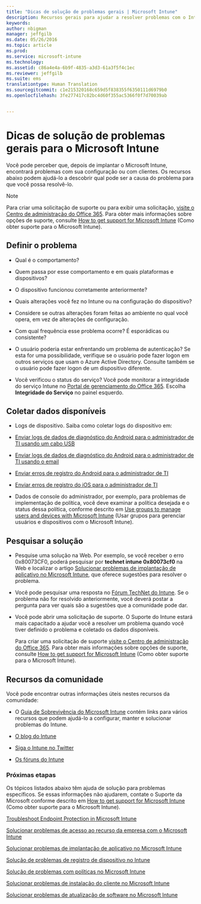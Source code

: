 ```yaml
---
title: "Dicas de solução de problemas gerais | Microsoft Intune"
description: Recursos gerais para ajudar a resolver problemas com o Intune.
keywords: 
author: nbigman
manager: jeffgilb
ms.date: 05/26/2016
ms.topic: article
ms.prod: 
ms.service: microsoft-intune
ms.technology: 
ms.assetid: c86a4e4a-6b9f-4835-a3d3-61a3f5f4c1ec
ms.reviewer: jeffgilb
ms.suite: ems
translationtype: Human Translation
ms.sourcegitcommit: c1e215320168c659d5f838355f6350111d6979b0
ms.openlocfilehash: 3fe277417c82bc4d60f355ac5366f0f7d70039ab


---
```


# Dicas de solução de problemas gerais para o Microsoft Intune
Você pode perceber que, depois de implantar o Microsoft Intune, encontrará problemas com sua configuração ou com clientes. Os recursos abaixo podem ajudá-lo a descobrir qual pode ser a causa do problema para que você possa resolvê-lo.

> [!NOTE]
> Para criar uma solicitação de suporte ou para exibir uma solicitação, [visite o Centro de administração do Office 365](https://portal.office.com/admin/default.aspx). Para obter mais informações sobre opções de suporte, consulte [How to get support for Microsoft Intune](how-to-get-support-for-microsoft-intune.md) (Como obter suporte para o Microsoft Intune).
## Definir o problema

-   Qual é o comportamento?

-   Quem passa por esse comportamento e em quais plataformas e dispositivos?

-   O dispositivo funcionou corretamente anteriormente?

-   Quais alterações você fez no Intune ou na configuração do dispositivo?

-   Considere se outras alterações foram feitas ao ambiente no qual você opera, em vez de alterações de configuração.

-   Com qual frequência esse problema ocorre? É esporádicas ou consistente?

-   O usuário poderia estar enfrentando um problema de autenticação? Se esta for uma possibilidade, verifique se o usuário pode fazer logon em outros serviços que usam o Azure Active Directory. Consulte também se o usuário pode fazer logon de um dispositivo diferente.

-   Você verificou o status do serviço? Você pode monitorar a integridade do serviço Intune no [Portal de gerenciamento do Office 365](https://portal.office.com/Admin/Default.aspx). Escolha **Integridade do Serviço** no painel esquerdo.

## Coletar dados disponíveis

-   Logs de dispositivo. Saiba como coletar logs do dispositivo em:
  - [Enviar logs de dados de diagnóstico do Android para o administrador de TI usando um cabo USB](/intune/enduser/send-diagnostic-data-logs-to-your-it-administrator-using-a-usb-cable-android)
  - [Enviar logs de dados de diagnóstico do Android para o administrador de TI usando o email](/intune/enduser/send-diagnostic-data-logs-to-your-it-administrator-using-email-android)
  - [Enviar erros de registro do Android para o administrador de TI](/intune/enduser/send-enrollment-errors-to-your-it-administrator-android)
  - [Enviar erros de registro do iOS para o administrador de TI](/intune/enduser/send-errors-to-your-it-admin-ios)

-   Dados de console do administrador, por exemplo, para problemas de implementação de política, você deve examinar a política desejada e o status dessa política, conforme descrito em [Use groups to manage users and devices with Microsoft Intune](/intune/deploy-use/use-groups-to-manage-users-and-devices-with-microsoft-intune) (Usar grupos para gerenciar usuários e dispositivos com o Microsoft Intune).

## Pesquisar a solução

-   Pesquise uma solução na Web. Por exemplo, se você receber o erro 0x80073CF0, poderá pesquisar por **technet intune 0x80073cf0** na Web e localizar o artigo [Solucionar problemas de implantação de aplicativo no Microsoft Intune](troubleshoot-app-deployment-problems-in-microsoft-intune.md), que oferece sugestões para resolver o problema.

-   Você pode pesquisar uma resposta no [Fórum TechNet do Intune](https://social.technet.microsoft.com/Forums/en-US/home?forum=microsoftintuneprod).  Se o problema não for resolvido anteriormente, você deverá postar a pergunta para ver quais são a sugestões que a comunidade pode dar.

-   Você pode abrir uma solicitação de suporte. O Suporte do Intune estará mais capacitado a ajudar você a resolver um problema quando você tiver definido o problema e coletado os dados disponíveis.

    Para criar uma solicitação de suporte [visite o Centro de administração do Office 365](https://portal.office.com/admin/default.aspx). Para obter mais informações sobre opções de suporte, consulte [How to get support for Microsoft Intune](how-to-get-support-for-microsoft-intune.md) (Como obter suporte para o Microsoft Intune).

## Recursos da comunidade
Você pode encontrar outras informações úteis nestes recursos da comunidade:

-   O [Guia de Sobrevivência do Microsoft Intune](http://social.technet.microsoft.com/wiki/contents/articles/23431.microsoft-intune-survival-guide.aspx) contém links para vários recursos que podem ajudá-lo a configurar, manter e solucionar problemas do Intune.

-   [O blog do Intune](http://blogs.technet.com/b/windowsintune/)

-   [Siga o Intune no Twitter](https://twitter.com/MSIntune)

-   [Os fóruns do Intune](https://social.technet.microsoft.com/Forums/home?category=microsoftintune&filter=alltypes&sort=lastpostdesc)

### Próximas etapas
Os tópicos listados abaixo têm ajuda de solução para problemas específicos. Se essas informações não ajudarem, contate o Suporte da Microsoft conforme descrito em [How to get support for Microsoft Intune](how-to-get-support-for-microsoft-intune.md) (Como obter suporte para o Microsoft Intune).

[Troubleshoot Endpoint Protection in Microsoft Intune](troubleshoot-endpoint-protection-in-microsoft-intune.md)

[Solucionar problemas de acesso ao recurso da empresa com o Microsoft Intune](troubleshoot-company-resource-access-problems-with-microsoft-intune.md)

[Solucionar problemas de implantação de aplicativo no Microsoft Intune](troubleshoot-app-deployment-problems-in-microsoft-intune.md)

[Solução de problemas de registro de dispositivo no Intune](troubleshoot-device-enrollment-in-intune.md)

[Solução de problemas com políticas no Microsoft Intune](troubleshoot-policies-in-microsoft-intune.md)

[Solucionar problemas de instalação do cliente no Microsoft Intune](troubleshoot-client-setup-in-microsoft-intune.md)

[Solucionar problemas de atualização de software no Microsoft Intune](troubleshoot-software-updates-in-microsoft-intune.md)



<!--HONumber=Jul16_HO3-->


